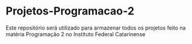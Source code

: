 # Projetos-Programacao-2
Este repositório será utilizado para armazenar todos os projetos feito na matéria Programação 2 no Instituto Federal Catarinense
